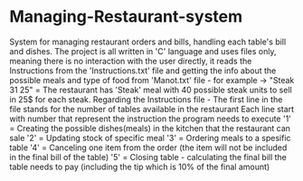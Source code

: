 # Managing-Restaurant-system
System for managing restaurant orders and bills, handling each table's bill and dishes.
The project is all written in 'C' language and uses files only, meaning there is no interaction with the user directly, it reads the Instructions from the 'Instructions.txt' file and getting the info about the possible meals and type of food from 'Manot.txt' file - for example ->
"Steak 31 25" = The restaurant has 'Steak' meal with 40 possible steak units to sell in 25$ for each steak.
Regarding the Instructions file - The first line in the file stands for the number of tables available in the restaurant
                                                   Each line start with number that represent the instruction the program needs to execute
'1' = Creating the possible dishes(meals) in the kitchen that the restaurant can sale
'2' = Updating stock of specific meal
'3' = Ordering meals to a spesific table
'4' = Canceling one item from the order (the item will not be included in the final bill of the table)
'5' = Closing table - calculating the final bill the table needs to pay (including the tip which is 10% of the final amount)
